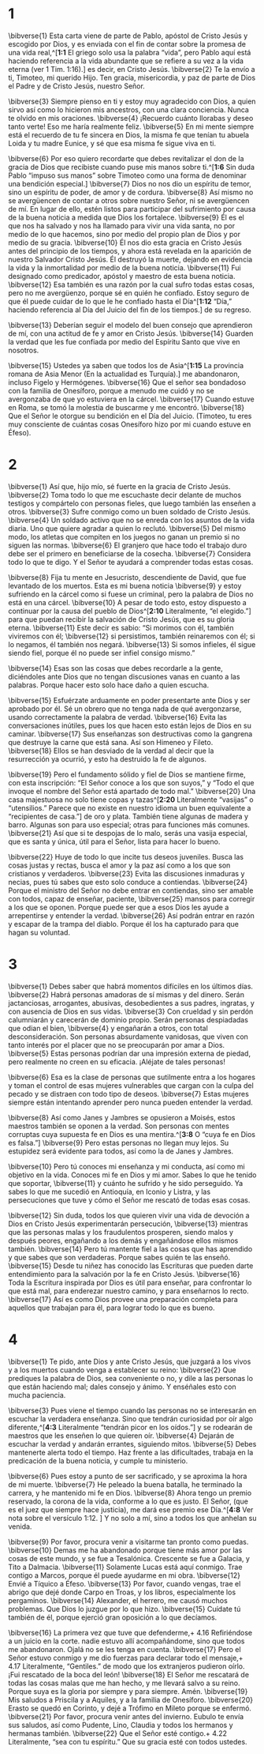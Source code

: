 # 1 
\bibverse{1} Esta carta viene de parte de Pablo, apóstol de Cristo Jesús y escogido por Dios, y es enviada con el fin de contar sobre la promesa de una vida real,^[**1:1** El griego solo usa la palabra “vida”, pero Pablo aquí está haciendo referencia a la vida abundante que se refiere a su vez a la vida eterna (ver 1 Tim. 1:16).] es decir, en Cristo Jesús. \bibverse{2} Te la envío a ti, Timoteo, mi querido Hijo. Ten gracia, misericordia, y paz de parte de Dios el Padre y de Cristo Jesús, nuestro Señor. 


\bibverse{3} Siempre pienso en ti y estoy muy agradecido con Dios, a quien sirvo así como lo hicieron mis ancestros, con una clara conciencia. Nunca te olvido en mis oraciones. \bibverse{4} ¡Recuerdo cuánto llorabas y deseo tanto verte! Eso me haría realmente feliz. \bibverse{5} En mi mente siempre está el recuerdo de tu fe sincera en Dios, la misma fe que tenían tu abuela Loida y tu madre Eunice, y sé que esa misma fe sigue viva en ti. 

\bibverse{6} Por eso quiero recordarte que debes revitalizar el don de la gracia de Dios que recibiste cuando puse mis manos sobre ti.^[**1:6** Sin duda Pablo “impuso sus manos” sobre Timoteo como una forma de denominar una bendición especial.] \bibverse{7} Dios no nos dio un espíritu de temor, sino un espíritu de poder, de amor y de cordura. \bibverse{8} Así mismo no se avergüencen de contar a otros sobre nuestro Señor, ni se avergüencen de mí. En lugar de ello, estén listos para participar del sufrimiento por causa de la buena noticia a medida que Dios los fortalece. \bibverse{9} Él es el que nos ha salvado y nos ha llamado para vivir una vida santa, no por medio de lo que hacemos, sino por medio del propio plan de Dios y por medio de su gracia. \bibverse{10} Él nos dio esta gracia en Cristo Jesús antes del principio de los tiempos, y ahora está revelada en la aparición de nuestro Salvador Cristo Jesús. Él destruyó la muerte, dejando en evidencia la vida y la inmortalidad por medio de la buena noticia. \bibverse{11} Fui designado como predicador, apóstol y maestro de esta buena noticia. \bibverse{12} Esa también es una razón por la cual sufro todas estas cosas, pero no me avergüenzo, porque sé en quién he confiado. Estoy seguro de que él puede cuidar de lo que le he confiado hasta el Día^[**1:12** “Día,” haciendo referencia al Día del Juicio del fin de los tiempos.] de su regreso. 



\bibverse{13} Deberían seguir el modelo del buen consejo que aprendieron de mí, con una actitud de fe y amor en Cristo Jesús. \bibverse{14} Guarden la verdad que les fue confiada por medio del Espíritu Santo que vive en nosotros. 

\bibverse{15} Ustedes ya saben que todos los de Asia^[**1:15** La provincia romana de Asia Menor (En la actualidad es Turquía).] me abandonaron, incluso Figelo y Hermógenes. \bibverse{16} Que el señor sea bondadoso con la familia de Onesíforo, porque a menudo me cuidó y no se avergonzaba de que yo estuviera en la cárcel. \bibverse{17} Cuando estuve en Roma, se tomó la molestia de buscarme y me encontró. \bibverse{18} Que el Señor le otorgue su bendición en el Día del Juicio. (Timoteo, tu eres muy consciente de cuántas cosas Onesíforo hizo por mi cuando estuve en Éfeso).
 

# 2 
\bibverse{1} Así que, hijo mío, sé fuerte en la gracia de Cristo Jesús. \bibverse{2} Toma todo lo que me escuchaste decir delante de muchos testigos y compártelo con personas fieles, que luego también las enseñen a otros. \bibverse{3} Sufre conmigo como un buen soldado de Cristo Jesús. \bibverse{4} Un soldado activo que no se enreda con los asuntos de la vida diaria. Uno que quiere agradar a quien lo reclutó. \bibverse{5} Del mismo modo, los atletas que compiten en los juegos no ganan un premio si no siguen las normas. \bibverse{6} El granjero que hace todo el trabajo duro debe ser el primero en beneficiarse de la cosecha. \bibverse{7} Considera todo lo que te digo. Y el Señor te ayudará a comprender todas estas cosas. 

\bibverse{8} Fija tu mente en Jesucristo, descendiente de David, que fue levantado de los muertos. Esta es mi buena noticia \bibverse{9} y estoy sufriendo en la cárcel como si fuese un criminal, pero la palabra de Dios no está en una cárcel. \bibverse{10} A pesar de todo esto, estoy dispuesto a continuar por la causa del pueblo de Dios^[**2:10** Literalmente, “el elegido.”] para que puedan recibir la salvación de Cristo Jesús, que es su gloria eterna. \bibverse{11} Este decir es sabio: “Si morimos con él, también viviremos con él; \bibverse{12} si persistimos, también reinaremos con él; si lo negamos, él también nos negará. \bibverse{13} Si somos infieles, él sigue siendo fiel, porque él no puede ser infiel consigo mismo.” 


\bibverse{14} Esas son las cosas que debes recordarle a la gente, diciéndoles ante Dios que no tengan discusiones vanas en cuanto a las palabras. Porque hacer esto solo hace daño a quien escucha. 

\bibverse{15} Esfuérzate arduamente en poder presentarte ante Dios y ser aprobado por él. Sé un obrero que no tenga nada de qué avergonzarse, usando correctamente la palabra de verdad. \bibverse{16} Evita las conversaciones inútiles, pues los que hacen esto están lejos de Dios en su caminar. \bibverse{17} Sus enseñanzas son destructivas como la gangrena que destruye la carne que está sana. Así son Himeneo y Fileto. \bibverse{18} Ellos se han desviado de la verdad al decir que la resurrección ya ocurrió, y esto ha destruido la fe de algunos. 

\bibverse{19} Pero el fundamento sólido y fiel de Dios se mantiene firme, con esta inscripción: “El Señor conoce a los que son suyos,” y “Todo el que invoque el nombre del Señor está apartado de todo mal.” \bibverse{20} Una casa majestuosa no solo tiene copas y tazas^[**2:20** Literalmente “vasijas” o “utensilios.” Parece que no existe en nuestro idioma un buen equivalente a “recipientes de casa.”] de oro y plata. También tiene algunas de madera y barro. Algunas son para uso especial; otras para funciones más comunes. \bibverse{21} Así que si te despojas de lo malo, serás una vasija especial, que es santa y única, útil para el Señor, lista para hacer lo bueno. 


\bibverse{22} Huye de todo lo que incite tus deseos juveniles. Busca las cosas justas y rectas, busca el amor y la paz así como a los que son cristianos y verdaderos. \bibverse{23} Evita las discusiones inmaduras y necias, pues tú sabes que esto solo conduce a contiendas. \bibverse{24} Porque el ministro del Señor no debe entrar en contiendas, sino ser amable con todos, capaz de enseñar, paciente, \bibverse{25} mansos para corregir a los que se oponen. Porque puede ser que a esos Dios les ayude a arrepentirse y entender la verdad. \bibverse{26} Así podrán entrar en razón y escapar de la trampa del diablo. Porque él los ha capturado para que hagan su voluntad. 

# 3 
\bibverse{1} Debes saber que habrá momentos difíciles en los últimos días. \bibverse{2} Habrá personas amadoras de sí mismas y del dinero. Serán jactanciosas, arrogantes, abusivas, desobedientes a sus padres, ingratas, y con ausencia de Dios en sus vidas. \bibverse{3} Con crueldad y sin perdón calumniarán y carecerán de dominio propio. Serán personas despiadadas que odian el bien, \bibverse{4} y engañarán a otros, con total desconsideración. Son personas absurdamente vanidosas, que viven con tanto interés por el placer que no se preocuparán por amar a Dios. \bibverse{5} Estas personas podrían dar una impresión externa de piedad, pero realmente no creen en su eficacia. ¡Aléjate de tales personas! 

\bibverse{6} Esa es la clase de personas que sutilmente entra a los hogares y toman el control de esas mujeres vulnerables que cargan con la culpa del pecado y se distraen con todo tipo de deseos. \bibverse{7} Estas mujeres siempre están intentando aprender pero nunca pueden entender la verdad. 

\bibverse{8} Así como Janes y Jambres se opusieron a Moisés, estos maestros también se oponen a la verdad. Son personas con mentes corruptas cuya supuesta fe en Dios es una mentira.^[**3:8** O “cuya fe en Dios es falsa.”] \bibverse{9} Pero estas personas no llegan muy lejos. Su estupidez será evidente para todos, así como la de Janes y Jambres. 


\bibverse{10} Pero tú conoces mi enseñanza y mi conducta, así como mi objetivo en la vida. Conoces mi fe en Dios y mi amor. Sabes lo que he tenido que soportar, \bibverse{11} y cuánto he sufrido y he sido perseguido. Ya sabes lo que me sucedió en Antioquía, en Iconio y Listra, y las persecuciones que tuve y cómo el Señor me rescató de todas esas cosas. 

\bibverse{12} Sin duda, todos los que quieren vivir una vida de devoción a Dios en Cristo Jesús experimentarán persecución, \bibverse{13} mientras que las personas malas y los fraudulentos prosperen, siendo malos y después peores, engañando a los demás y engañándose ellos mismos también. \bibverse{14} Pero tú mantente fiel a las cosas que has aprendido y que sabes que son verdaderas. Porque sabes quién te las enseñó. \bibverse{15} Desde tu niñez has conocido las Escrituras que pueden darte entendimiento para la salvación por la fe en Cristo Jesús. \bibverse{16} Toda la Escritura inspirada por Dios es útil para enseñar, para confrontar lo que está mal, para enderezar nuestro camino, y para enseñarnos lo recto. \bibverse{17} Así es como Dios provee una preparación completa para aquellos que trabajan para él, para lograr todo lo que es bueno. 

# 4 
\bibverse{1} Te pido, ante Dios y ante Cristo Jesús, que juzgará a los vivos y a los muertos cuando venga a establecer su reino: \bibverse{2} Que prediques la palabra de Dios, sea conveniente o no, y dile a las personas lo que están haciendo mal; dales consejo y ánimo. Y enséñales esto con mucha paciencia. 

\bibverse{3} Pues viene el tiempo cuando las personas no se interesarán en escuchar la verdadera enseñanza. Sino que tendrán curiosidad por oír algo diferente,^[**4:3** Literalmente “tendrán picor en los oídos.”] y se rodearán de maestros que les enseñen lo que quieren oír. \bibverse{4} Dejarán de escuchar la verdad y andarán errantes, siguiendo mitos. \bibverse{5} Debes mantenerte alerta todo el tiempo. Haz frente a las dificultades, trabaja en la predicación de la buena noticia, y cumple tu ministerio. 


\bibverse{6} Pues estoy a punto de ser sacrificado, y se aproxima la hora de mi muerte. \bibverse{7} He peleado la buena batalla, he terminado la carrera, y he mantenido mi fe en Dios. \bibverse{8} Ahora tengo un premio reservado, la corona de la vida, conforme a lo que es justo. El Señor, (que es el juez que siempre hace justicia), me dará ese premio ese Día.^[**4:8** Ver nota sobre el versículo 1:12. ] Y no solo a mí, sino a todos los que anhelan su venida. 


\bibverse{9} Por favor, procura venir a visitarme tan pronto como puedas. \bibverse{10} Demas me ha abandonado porque tiene más amor por las cosas de este mundo, y se fue a Tesalónica. Crescente se fue a Galacia, y Tito a Dalmacia. \bibverse{11} Solamente Lucas está aquí conmigo. Trae contigo a Marcos, porque él puede ayudarme en mi obra. \bibverse{12} Envié a Tíquico a Éfeso. \bibverse{13} Por favor, cuando vengas, trae el abrigo que dejé donde Carpo en Troas, y los libros, especialmente los pergaminos. \bibverse{14} Alexander, el herrero, me causó muchos problemas. Que Dios lo juzgue por lo que hizo. \bibverse{15} Cuídate tú también de él, porque ejerció gran oposición a lo que decíamos. 

\bibverse{16} La primera vez que tuve que defenderme,+ 4.16 Refiriéndose a un juicio en la corte. nadie estuvo allí acompañándome, sino que todos me abandonaron. Ojalá no se les tenga en cuenta. \bibverse{17} Pero el Señor estuvo conmigo y me dio fuerzas para declarar todo el mensaje,+ 4.17 Literalmente, “Gentiles.” de modo que los extranjeros pudieron oírlo. ¡Fui rescatado de la boca del león! \bibverse{18} El Señor me rescatará de todas las cosas malas que me han hecho, y me llevará salvo a su reino. Porque suya es la gloria por siempre y para siempre. Amén. \bibverse{19} Mis saludos a Priscila y a Aquiles, y a la familia de Onesíforo. \bibverse{20} Erasto se quedó en Corinto, y dejé a Trófimo en Mileto porque se enfermó. \bibverse{21} Por favor, procura venir antes del invierno. Eubulo te envía sus saludos, así como Pudente, Lino, Claudia y todos los hermanos y hermanas también. \bibverse{22} Que el Señor esté contigo.+ 4.22 Literalmente, “sea con tu espíritu.” Que su gracia esté con todos ustedes. 